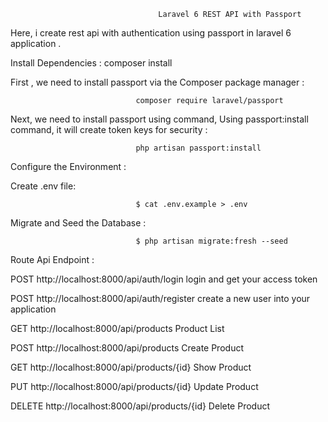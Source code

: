                                      Laravel 6 REST API with Passport

Here, i  create rest api with authentication using passport in laravel 6 application .

Install Dependencies : 
                                 composer install

First , we need to install passport via the Composer package manager :
 
                                composer require laravel/passport
                
                
 Next, we need to install passport using command, Using passport:install command, it will create token keys for security : 
 
 
                                php artisan passport:install
                
                
Configure the Environment  :

Create .env file:

                                $ cat .env.example > .env


Migrate and Seed the Database :
                                
                                $ php artisan migrate:fresh --seed
 
 
 
 
 Route Api Endpoint : 
 

POST	http://localhost:8000/api/auth/login	        login and get your access token

POST	http://localhost:8000/api/auth/register	        create a new user into your application

GET 	http://localhost:8000/api/products	            Product List 

POST	http://localhost:8000/api/products	            Create Product  

GET	    http://localhost:8000/api/products/{id}	        Show Product 

PUT	    http://localhost:8000/api/products/{id}		    Update Product 

DELETE	http://localhost:8000/api/products/{id}	      Delete Product  
                
                
                
  
 
